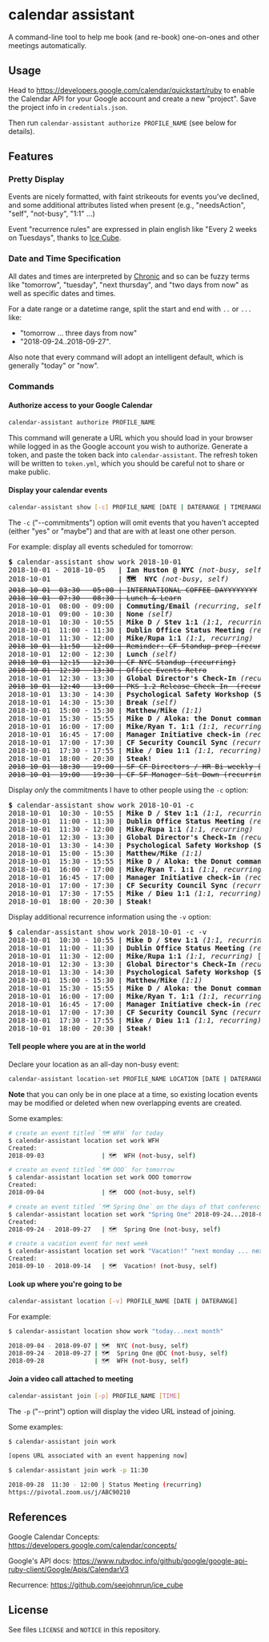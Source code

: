 # calendar assistant

A command-line tool to help me book (and re-book) one-on-ones and other meetings automatically.


## Usage

Head to https://developers.google.com/calendar/quickstart/ruby to enable the Calendar API for your Google account and create a new "project". Save the project info in `credentials.json`.

Then run `calendar-assistant authorize PROFILE_NAME` (see below for details).


## Features

### Pretty Display

Events are nicely formatted, with faint strikeouts for events you've declined, and some additional attributes listed when present (e.g., "needsAction", "self", "not-busy", "1:1" ...)

Event "recurrence rules" are expressed in plain english like "Every 2 weeks on Tuesdays", thanks to [Ice Cube](https://github.com/seejohnrun/ice_cube).


### Date and Time Specification

All dates and times are interpreted by [Chronic](https://github.com/mojombo/chronic) and so can be fuzzy terms like "tomorrow", "tuesday", "next thursday", and "two days from now" as well as specific dates and times.

For a date range or a datetime range, split the start and end with `..` or `...` like:

* "tomorrow ... three days from now"
* "2018-09-24..2018-09-27".

Also note that every command will adopt an intelligent default, which is generally "today" or "now".


### Commands

#### Authorize access to your Google Calendar

``` bash
calendar-assistant authorize PROFILE_NAME
```

This command will generate a URL which you should load in your browser while logged in as the Google account you wish to authorize. Generate a token, and paste the token back into `calendar-assistant`. The refresh token will be written to `token.yml`, which you should be careful not to share or make public.


#### Display your calendar events

``` bash
calendar-assistant show [-c] PROFILE_NAME [DATE | DATERANGE | TIMERANGE]
```

The `-c` ("--commitments") option will omit events that you haven't accepted (either "yes" or "maybe") and that are with at least one other person.

For example: display all events scheduled for tomorrow:

<pre>
<b>$</b> calendar-assistant show work 2018-10-01
2018-10-01 - 2018-10-05  <b> | Ian Huston @ NYC</b><i> (not-busy, self)</i>
2018-10-01               <b> | 🗺  NYC</b><i> (not-busy, self)</i>
<strike>2018-10-01  03:30 - 05:00 | INTERNATIONAL COFFEE DAYYYYYYYY</strike>
<strike>2018-10-01  07:30 - 08:30 | Lunch & Learn</strike>
2018-10-01  08:00 - 09:00<b> | Commuting/Email</b><i> (recurring, self)</i>
2018-10-01  09:00 - 10:30<b> | None</b><i> (self)</i>
2018-10-01  10:30 - 10:55<b> | Mike D / Stev 1:1</b><i> (1:1, recurring)</i>
2018-10-01  11:00 - 11:30<b> | Dublin Office Status Meeting</b><i> (recurring)</i>
2018-10-01  11:30 - 12:00<b> | Mike/Rupa 1:1</b><i> (1:1, recurring)</i>
<strike>2018-10-01  11:50 - 12:00 | Reminder: CF Standup prep (recurring)</strike>
2018-10-01  12:00 - 12:30<b> | Lunch</b><i> (self)</i>
<strike>2018-10-01  12:15 - 12:30 | CF NYC Standup (recurring)</strike>
<strike>2018-10-01  12:30 - 13:30 | Office Events Retro</strike>
2018-10-01  12:30 - 13:30<b> | Global Director's Check-In</b><i> (recurring)</i>
<strike>2018-10-01  12:40 - 13:00 | PKS 1.2 Release Check In  (recurring)</strike>
2018-10-01  13:30 - 14:30<b> | Psychological Safety Workshop (Session 1)</b>
2018-10-01  14:30 - 15:30<b> | Break</b><i> (self)</i>
2018-10-01  15:00 - 15:30<b> | Matthew/Mike</b><i> (1:1)</i>
2018-10-01  15:30 - 15:55<b> | Mike D / Aloka: the Donut commands it</b><i> (1:1, recurring)</i>
2018-10-01  16:00 - 17:00<b> | Mike/Ryan T. 1:1</b><i> (1:1, recurring)</i>
2018-10-01  16:45 - 17:00<b> | Manager Initiative check-in</b><i> (recurring)</i>
2018-10-01  17:00 - 17:30<b> | CF Security Council Sync</b><i> (recurring)</i>
2018-10-01  17:30 - 17:55<b> | Mike / Dieu 1:1</b><i> (1:1, recurring)</i>
2018-10-01  18:00 - 20:30<b> | Steak!</b>
<strike>2018-10-01  18:30 - 19:00 | SF CF Directors / HR Bi-weekly (recurring)</strike>
<strike>2018-10-01  19:00 - 19:30 | CF SF Manager Sit Down (recurring)</strike>
</pre>


Display _only_ the commitments I have to other people using the `-c` option:

<pre>
<b>$</b> calendar-assistant show work 2018-10-01 -c
2018-10-01  10:30 - 10:55<b> | Mike D / Stev 1:1</b><i> (1:1, recurring)</i>
2018-10-01  11:00 - 11:30<b> | Dublin Office Status Meeting</b><i> (recurring)</i>
2018-10-01  11:30 - 12:00<b> | Mike/Rupa 1:1</b><i> (1:1, recurring)</i>
2018-10-01  12:30 - 13:30<b> | Global Director's Check-In</b><i> (recurring)</i>
2018-10-01  13:30 - 14:30<b> | Psychological Safety Workshop (Session 1)</b>
2018-10-01  15:00 - 15:30<b> | Matthew/Mike</b><i> (1:1)</i>
2018-10-01  15:30 - 15:55<b> | Mike D / Aloka: the Donut commands it</b><i> (1:1, recurring)</i>
2018-10-01  16:00 - 17:00<b> | Mike/Ryan T. 1:1</b><i> (1:1, recurring)</i>
2018-10-01  16:45 - 17:00<b> | Manager Initiative check-in</b><i> (recurring)</i>
2018-10-01  17:00 - 17:30<b> | CF Security Council Sync</b><i> (recurring)</i>
2018-10-01  17:30 - 17:55<b> | Mike / Dieu 1:1</b><i> (1:1, recurring)</i>
2018-10-01  18:00 - 20:30<b> | Steak!</b>
</pre>


Display additional recurrence information using the `-v` option:

<pre>
<b>$</b> calendar-assistant show work 2018-10-01 -c -v
2018-10-01  10:30 - 10:55<b> | Mike D / Stev 1:1</b><i> (1:1, recurring)</i> [Weekly on Mondays]
2018-10-01  11:00 - 11:30<b> | Dublin Office Status Meeting</b><i> (recurring)</i> [Every 2 weeks on Mondays]
2018-10-01  11:30 - 12:00<b> | Mike/Rupa 1:1</b><i> (1:1, recurring)</i> [Every 3 weeks on Fridays]
2018-10-01  12:30 - 13:30<b> | Global Director's Check-In</b><i> (recurring)</i> [Weekly on Mondays]
2018-10-01  13:30 - 14:30<b> | Psychological Safety Workshop (Session 1)</b>
2018-10-01  15:00 - 15:30<b> | Matthew/Mike</b><i> (1:1)</i>
2018-10-01  15:30 - 15:55<b> | Mike D / Aloka: the Donut commands it</b><i> (1:1, recurring)</i> [Every 3 weeks on Tuesdays]
2018-10-01  16:00 - 17:00<b> | Mike/Ryan T. 1:1</b><i> (1:1, recurring)</i> [Every 2 weeks on Fridays]
2018-10-01  16:45 - 17:00<b> | Manager Initiative check-in</b><i> (recurring)</i> [Weekly on Weekdays]
2018-10-01  17:00 - 17:30<b> | CF Security Council Sync</b><i> (recurring)</i> [Weekly on Mondays]
2018-10-01  17:30 - 17:55<b> | Mike / Dieu 1:1</b><i> (1:1, recurring)</i> [Weekly on Mondays]
2018-10-01  18:00 - 20:30<b> | Steak!</b>
</pre>


#### Tell people where you are at in the world

Declare your location as an all-day non-busy event:

``` bash
calendar-assistant location-set PROFILE_NAME LOCATION [DATE | DATERANGE]
```

**Note** that you can only be in one place at a time, so existing location events may be modified or deleted when new overlapping events are created.

Some examples:

``` bash
# create an event titled `🗺 WFH` for today
$ calendar-assistant location set work WFH
Created:
2018-09-03                | 🗺  WFH (not-busy, self)

# create an event titled `🗺 OOO` for tomorrow
$ calendar-assistant location set work OOO tomorrow
Created:
2018-09-04                | 🗺  OOO (not-busy, self)

# create an event titled `🗺 Spring One` on the days of that conference
$ calendar-assistant location set work "Spring One" 2018-09-24...2018-09-27
Created:
2018-09-24 - 2018-09-27   | 🗺  Spring One (not-busy, self)

# create a vacation event for next week
$ calendar-assistant location set work "Vacation!" "next monday ... next week friday"
Created:
2018-09-10 - 2018-09-14   | 🗺  Vacation! (not-busy, self)
```

#### Look up where you're going to be

``` bash
calendar-assistant location [-v] PROFILE_NAME [DATE | DATERANGE]
```

For example:

``` bash
$ calendar-assistant location show work "today...next month"

2018-09-04 - 2018-09-07 | 🗺  NYC (not-busy, self)
2018-09-24 - 2018-09-27 | 🗺  Spring One @DC (not-busy, self)
2018-09-28              | 🗺  WFH (not-busy, self)
```

#### Join a video call attached to meeting 

``` bash
calendar-assistant join [-p] PROFILE_NAME [TIME]
```

The `-p` ("--print") option will display the video URL instead of joining.

Some examples:

``` bash
$ calendar-assistant join work

[opens URL associated with an event happening now]

$ calendar-assistant join work -p 11:30

2018-09-28  11:30 - 12:00 | Status Meeting (recurring)
https://pivotal.zoom.us/j/ABC90210
```

## References

Google Calendar Concepts: https://developers.google.com/calendar/concepts/

Google's API docs: https://www.rubydoc.info/github/google/google-api-ruby-client/Google/Apis/CalendarV3

Recurrence: https://github.com/seejohnrun/ice_cube


## License

See files `LICENSE` and `NOTICE` in this repository.
